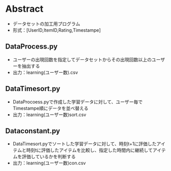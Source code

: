 # Abstract
* データセットの加工用プログラム
* 形式：[UserID,ItemID,Rating,Timestampe]
## DataProcess.py
* ユーザーの出現回数を指定してデータセットからその出現回数以上のユーザーを抽出する
* 出力：learning(ユーザー数).csv
## DataTimesort.py
* DataProcoess.pyで作成した学習データに対して、ユーザー毎でTimestampe順にデータを並べ替える
* 出力：learning(ユーザー数)sort.csv
## Dataconstant.py
* DataTimesort.pyでソートした学習データに対して、時刻t+1に評価したアイテムと時刻tに評価したアイテムを比較し、指定した時間内に継続してアイテムを評価しているかを判断する
* 出力：learning(ユーザー数)con.csv
